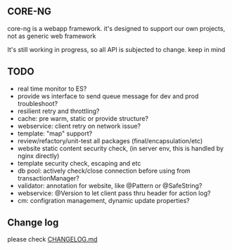 ## CORE-NG
core-ng is a webapp framework. it's designed to support our own projects, not as generic web framework

It's still working in progress, so all API is subjected to change. keep in mind

## TODO
* real time monitor to ES?
* provide ws interface to send queue message for dev and prod troubleshoot?
* resilient retry and throttling?
* cache: pre warm, static or provide structure?
* webservice: client retry on network issue?
* template: "map" support?
* review/refactory/unit-test all packages (final/encapsulation/etc)
* website static content security check, (in server env, this is handled by nginx directly)
* template security check, escaping and etc
* db pool: actively check/close connection before using from transactionManager?
* validator: annotation for website, like @Pattern or @SafeString?
* webservice: @Version to let client pass thru header for action log?
* cm: configration management, dynamic update properties?

## Change log
please check [CHANGELOG.md](CHANGELOG.md)

